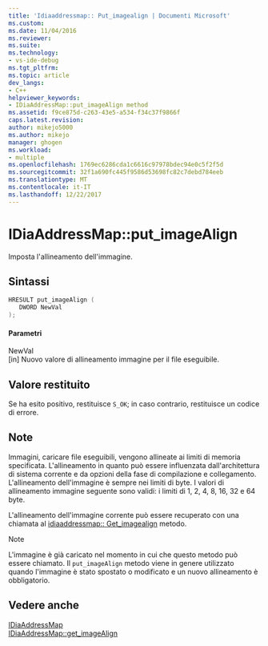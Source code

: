 ```yaml
---
title: 'Idiaaddressmap:: Put_imagealign | Documenti Microsoft'
ms.custom: 
ms.date: 11/04/2016
ms.reviewer: 
ms.suite: 
ms.technology:
- vs-ide-debug
ms.tgt_pltfrm: 
ms.topic: article
dev_langs:
- C++
helpviewer_keywords:
- IDiaAddressMap::put_imageAlign method
ms.assetid: f9ce875d-c263-43e5-a534-f34c37f9866f
caps.latest.revision: 
author: mikejo5000
ms.author: mikejo
manager: ghogen
ms.workload:
- multiple
ms.openlocfilehash: 1769ec6286cda1c6616c97978bdec94e0c5f2f5d
ms.sourcegitcommit: 32f1a690fc445f9586d53698fc82c7debd784eeb
ms.translationtype: MT
ms.contentlocale: it-IT
ms.lasthandoff: 12/22/2017
---
```

# <a name="idiaaddressmapputimagealign"></a>IDiaAddressMap::put_imageAlign
Imposta l'allineamento dell'immagine.  
  
## <a name="syntax"></a>Sintassi  
  
```C++  
HRESULT put_imageAlign (   
   DWORD NewVal  
);  
```  
  
#### <a name="parameters"></a>Parametri  
 NewVal  
 [in] Nuovo valore di allineamento immagine per il file eseguibile.  
  
## <a name="return-value"></a>Valore restituito  
 Se ha esito positivo, restituisce `S_OK`; in caso contrario, restituisce un codice di errore.  
  
## <a name="remarks"></a>Note  
 Immagini, caricare file eseguibili, vengono allineate ai limiti di memoria specificata. L'allineamento in quanto può essere influenzata dall'architettura di sistema corrente e da opzioni della fase di compilazione e collegamento. L'allineamento dell'immagine è sempre nei limiti di byte. I valori di allineamento immagine seguente sono validi: i limiti di 1, 2, 4, 8, 16, 32 e 64 byte.  
  
 L'allineamento dell'immagine corrente può essere recuperato con una chiamata al [idiaaddressmap:: Get_imagealign](../../debugger/debug-interface-access/idiaaddressmap-get-imagealign.md) metodo.  
  
> [!NOTE]
>  L'immagine è già caricato nel momento in cui che questo metodo può essere chiamato. Il `put_imageAlign` metodo viene in genere utilizzato quando l'immagine è stato spostato o modificato e un nuovo allineamento è obbligatorio.  
  
## <a name="see-also"></a>Vedere anche  
 [IDiaAddressMap](../../debugger/debug-interface-access/idiaaddressmap.md)   
 [IDiaAddressMap::get_imageAlign](../../debugger/debug-interface-access/idiaaddressmap-get-imagealign.md)
